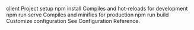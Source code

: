 client
Project setup
npm install
Compiles and hot-reloads for development
npm run serve
Compiles and minifies for production
npm run build
Customize configuration
See Configuration Reference.